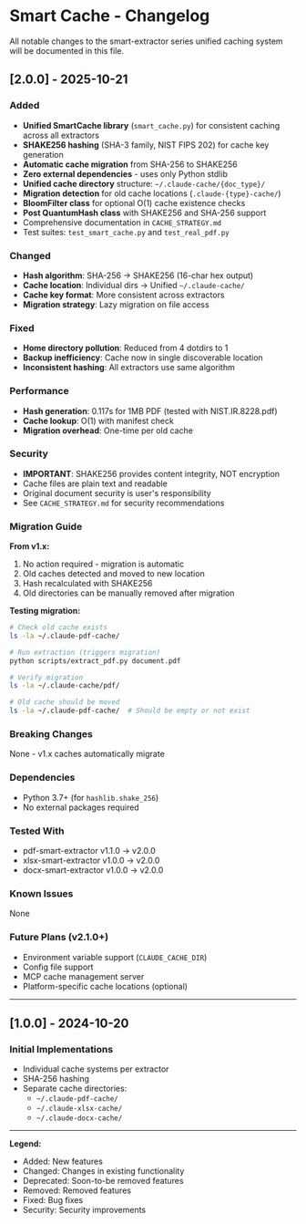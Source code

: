 # Smart Cache - Changelog

All notable changes to the smart-extractor series unified caching system will be documented in this file.

## [2.0.0] - 2025-10-21

### Added
- **Unified SmartCache library** (`smart_cache.py`) for consistent caching across all extractors
- **SHAKE256 hashing** (SHA-3 family, NIST FIPS 202) for cache key generation
- **Automatic cache migration** from SHA-256 to SHAKE256
- **Zero external dependencies** - uses only Python stdlib
- **Unified cache directory** structure: `~/.claude-cache/{doc_type}/`
- **Migration detection** for old cache locations (`.claude-{type}-cache/`)
- **BloomFilter class** for optional O(1) cache existence checks
- **Post QuantumHash class** with SHAKE256 and SHA-256 support
- Comprehensive documentation in `CACHE_STRATEGY.md`
- Test suites: `test_smart_cache.py` and `test_real_pdf.py`

### Changed
- **Hash algorithm**: SHA-256 → SHAKE256 (16-char hex output)
- **Cache location**: Individual dirs → Unified `~/.claude-cache/`
- **Cache key format**: More consistent across extractors
- **Migration strategy**: Lazy migration on file access

### Fixed
- **Home directory pollution**: Reduced from 4 dotdirs to 1
- **Backup inefficiency**: Cache now in single discoverable location
- **Inconsistent hashing**: All extractors use same algorithm

### Performance
- **Hash generation**: 0.117s for 1MB PDF (tested with NIST.IR.8228.pdf)
- **Cache lookup**: O(1) with manifest check
- **Migration overhead**: One-time per old cache

### Security
- **IMPORTANT**: SHAKE256 provides content integrity, NOT encryption
- Cache files are plain text and readable
- Original document security is user's responsibility
- See `CACHE_STRATEGY.md` for security recommendations

### Migration Guide

**From v1.x:**
1. No action required - migration is automatic
2. Old caches detected and moved to new location
3. Hash recalculated with SHAKE256
4. Old directories can be manually removed after migration

**Testing migration:**
```bash
# Check old cache exists
ls -la ~/.claude-pdf-cache/

# Run extraction (triggers migration)
python scripts/extract_pdf.py document.pdf

# Verify migration
ls -la ~/.claude-cache/pdf/

# Old cache should be moved
ls -la ~/.claude-pdf-cache/  # Should be empty or not exist
```

### Breaking Changes
None - v1.x caches automatically migrate

### Dependencies
- Python 3.7+ (for `hashlib.shake_256`)
- No external packages required

### Tested With
- pdf-smart-extractor v1.1.0 → v2.0.0
- xlsx-smart-extractor v1.0.0 → v2.0.0
- docx-smart-extractor v1.0.0 → v2.0.0

### Known Issues
None

### Future Plans (v2.1.0+)
- Environment variable support (`CLAUDE_CACHE_DIR`)
- Config file support
- MCP cache management server
- Platform-specific cache locations (optional)

---

## [1.0.0] - 2024-10-20

### Initial Implementations
- Individual cache systems per extractor
- SHA-256 hashing
- Separate cache directories:
  - `~/.claude-pdf-cache/`
  - `~/.claude-xlsx-cache/`
  - `~/.claude-docx-cache/`

---

**Legend:**
- Added: New features
- Changed: Changes in existing functionality
- Deprecated: Soon-to-be removed features
- Removed: Removed features
- Fixed: Bug fixes
- Security: Security improvements

